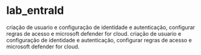 # lab_entraId
criação de usuario e configuração de identidade e autenticação, configurar regras de acesso e microsoft defender for cloud.
criação de usuario e configuração de identidade e autenticação, configurar regras de acesso e microsoft defender for cloud.
